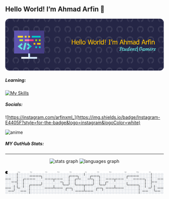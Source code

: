 ## Hello World! I’m Ahmad Arfin 👋

![header](img/github-header-2.png)

<!--
**Arfinxml/Arfinxml** is a ✨ _special_ ✨ repository because its `README.md` (this file) appears on your GitHub profile.

Here are some ideas to get you started:

- 🔭 I’m currently working on ...
- 🌱 I’m currently learning ...
- 👯 I’m looking to collaborate on ...
- 🤔 I’m looking for help with ...
- 💬 Ask me about ...
- 📫 How to reach me: ...
- 😄 Pronouns: ...
- ⚡ Fun fact: ...
-->

##### Learning:

[![My Skills](https://skillicons.dev/icons?i=html,css,python,js,php,react,nodejs&theme=light&perline=5)](https://skillicons.dev)

##### Socials:
![https://instagram.com/arfinxml_](https://img.shields.io/badge/Instagram-E4405F?style=for-the-badge&logo=instagram&logoColor=white)

<!--anime video-->
![anime](https://i.pinimg.com/originals/20/ff/e4/20ffe419796909feca129d6ab0e846ee.gif)

##### MY GutHub Stats:

<!--![Arfin's GitHub stats](https://github-readme-stats.vercel.app/api?username=Arfinxml&show_icons=true&theme=tokyonight)-->


****
<div align="center">
  <img src="https://github-readme-stats.vercel.app/api?username=Arfinxml&hide_title=false&hide_rank=false&show_icons=true&include_all_commits=true&count_private=true&disable_animations=false&theme=tokyonight&locale=en&hide_border=false" height="150" alt="stats graph"  />
  <img src="https://github-readme-stats.vercel.app/api/top-langs?username=Arfinxml&locale=en&hide_title=false&layout=compact&card_width=320&langs_count=5&theme=dracula&hide_border=false" height="150" alt="languages graph"  />
</div>

###

<picture>
  <source media="(prefers-color-scheme: dark)" srcset="https://raw.githubusercontent.com/Arfinxml/Arfinxml/output/pacman-contribution-graph-dark.svg">
  <source media="(prefers-color-scheme: light)" srcset="https://raw.githubusercontent.com/Arfinxml/Arfinxml/output/pacman-contribution-graph.svg">
  <img alt="pacman contribution graph" src="https://raw.githubusercontent.com/Arfinxml/Arfinxml/output/pacman-contribution-graph.svg">
</picture>

###
